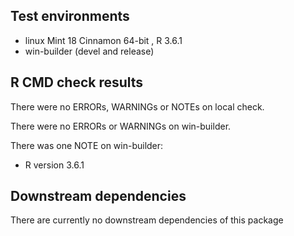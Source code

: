 ## Test environments
* linux Mint 18 Cinnamon 64-bit , R 3.6.1
* win-builder (devel and release)

## R CMD check results
There were no ERRORs, WARNINGs or NOTEs on local check.

There were no ERRORs or WARNINGs on win-builder.

There was one NOTE on win-builder:

* R version 3.6.1 


## Downstream dependencies
There are currently no downstream dependencies of this package